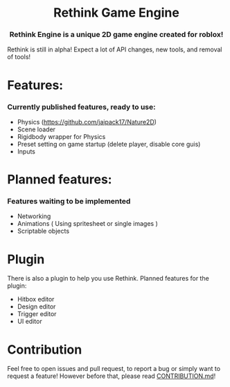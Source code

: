 <h1 align="center">Rethink Game Engine</h1>
<h3 align="center"> Rethink Engine is a unique 2D game engine created for roblox!</h3>
 
Rethink is still in alpha! Expect a lot of API changes, new tools, and removal of tools!
 
# Features:
### Currently published features, ready to use:
- Physics (https://github.com/jaipack17/Nature2D)
- Scene loader
- Rigidbody wrapper for Physics
- Preset setting on game startup (delete player, disable core guis)
- Inputs

# Planned features:
### Features waiting to be implemented
- Networking
- Animations ( Using spritesheet or single images )
- Scriptable objects

# Plugin
There is also a plugin to help you use Rethink.
Planned features for the plugin:
- Hitbox editor
- Design editor
- Trigger editor
- UI editor

# Contribution
Feel free to open issues and pull request, to report a bug or simply want to request a feature!
However before that, please read [CONTRIBUTION.md](https://github.com/jammees/Rethink-Game-Engine-2D/blob/main/CONTRIBUTION.md)!

